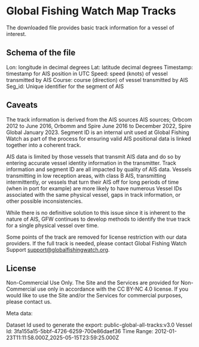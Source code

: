 
# Global Fishing Watch Map Tracks

The downloaded file provides basic track information for a vessel of interest.

## Schema of the file

Lon: longitude in decimal degrees
Lat: latitude decimal degrees
Timestamp: timestamp for AIS position in UTC
Speed: speed (knots) of vessel transmitted by AIS
Course: course (direction) of vessel transmitted by AIS
Seg_id: Unique identifier for the segment of AIS


## Caveats

The track information is derived from the AIS sources AIS sources; Orbcom 2012 to June 2016, Orbomm and Spire June 2016 to December 2022, Spire Global January 2023. Segment ID is an internal unit used at Global Fishing Watch as part of the process for ensuring valid AIS positional data is linked together into a coherent track.

AIS data is limited by those vessels that transmit AIS data and do so by entering accurate vessel identity information in the transmitter. Track information and segment ID are all impacted by quality of AIS data. Vessels transmitting in low reception areas, with class B AIS,  transmitting intermittently, or vessels that turn their AIS off for long periods of time (when in port for example) are more likely to have numerous Vessel IDs associated with the same physical vessel, gaps in track information, or other possible inconsistencies.

While there is no definitive solution to this issue since it is inherent to the nature of AIS, GFW continues to develop methods to identify the true track for a single physical vessel over time.

Some points of the track are removed for license restriction with our data providers. If the full track is needed, please contact Global Fishing Watch Support <support@globalfishingwatch.org>.

## License

Non-Commercial Use Only. The Site and the Services are provided for Non-Commercial use only in accordance with the CC BY-NC 4.0 license. If you would like to use the Site and/or the Services for commercial purposes, please contact us.

Meta data:

Dataset Id used to generate the export: public-global-all-tracks:v3.0
Vessel Id: 3fa155a15-5bbf-4726-6259-700e86daef36
Time Range: 2012-01-23T11:11:58.000Z,2025-05-15T23:59:25.000Z

